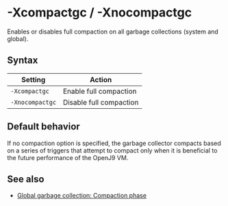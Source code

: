 <!--
* Copyright (c) 2017, 2021 IBM Corp. and others
*
* This program and the accompanying materials are made
* available under the terms of the Eclipse Public License 2.0
* which accompanies this distribution and is available at
* https://www.eclipse.org/legal/epl-2.0/ or the Apache
* License, Version 2.0 which accompanies this distribution and
* is available at https://www.apache.org/licenses/LICENSE-2.0.
*
* This Source Code may also be made available under the
* following Secondary Licenses when the conditions for such
* availability set forth in the Eclipse Public License, v. 2.0
* are satisfied: GNU General Public License, version 2 with
* the GNU Classpath Exception [1] and GNU General Public
* License, version 2 with the OpenJDK Assembly Exception [2].
*
* [1] https://www.gnu.org/software/classpath/license.html
* [2] http://openjdk.java.net/legal/assembly-exception.html
*
* SPDX-License-Identifier: EPL-2.0 OR Apache-2.0 OR GPL-2.0 WITH
* Classpath-exception-2.0 OR LicenseRef-GPL-2.0 WITH Assembly-exception
-->

# -Xcompactgc / -Xnocompactgc 


Enables or disables full compaction on all garbage collections (system and global).

## Syntax

| Setting        | Action                  |
|----------------|-------------------------|
|`-Xcompactgc`   | Enable full compaction  |
|`-Xnocompactgc` | Disable full compaction |


## Default behavior

If no compaction option is specified, the garbage collector compacts based on a series of triggers that attempt to compact only when it is beneficial to the future performance of the OpenJ9 VM.

## See also

- [Global garbage collection: Compaction phase](https://www.ibm.com/support/knowledgecenter/SSYKE2_8.0.0/com.ibm.java.vm.80.doc/docs/mm_gc_compact.html)


<!-- ==== END OF TOPIC ==== xcompactgc.md ==== -->
<!-- ==== END OF TOPIC ==== xnocompactgc.md ==== -->

